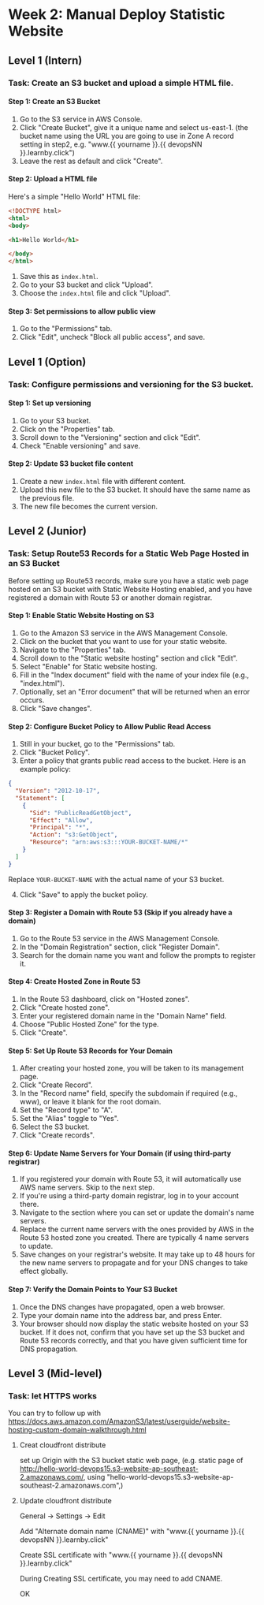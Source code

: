 # Week 2: Manual Deploy Statistic Website

## Level 1 (Intern)

### Task: Create an S3 bucket and upload a simple HTML file. 

#### Step 1: Create an S3 Bucket
1. Go to the S3 service in AWS Console.
2. Click "Create Bucket", give it a unique name and select us-east-1. (the bucket name using the URL you are going to use in Zone A record setting in step2, e.g. "www.{{ yourname }}.{{ devopsNN }}.learnby.click")
3. Leave the rest as default and click "Create".

#### Step 2: Upload a HTML file
Here's a simple "Hello World" HTML file: 
```html
<!DOCTYPE html>
<html>
<body>

<h1>Hello World</h1>

</body>
</html>
```
1. Save this as `index.html`.
2. Go to your S3 bucket and click "Upload".
3. Choose the `index.html` file and click "Upload".

#### Step 3: Set permissions to allow public view
1. Go to the "Permissions" tab.
2. Click "Edit", uncheck "Block all public access", and save.


## Level 1 (Option)
### Task: Configure permissions and versioning for the S3 bucket.

#### Step 1: Set up versioning
1. Go to your S3 bucket.
2. Click on the "Properties" tab.
3. Scroll down to the "Versioning" section and click "Edit".
4. Check "Enable versioning" and save.

#### Step 2: Update S3 bucket file content
1. Create a new `index.html` file with different content.
2. Upload this new file to the S3 bucket. It should have the same name as the previous file.
3. The new file becomes the current version.

## Level 2 (Junior)

### Task: Setup Route53 Records for a Static Web Page Hosted in an S3 Bucket

Before setting up Route53 records, make sure you have a static web page hosted on an S3 bucket with Static Website Hosting enabled, and you have registered a domain with Route 53 or another domain registrar.

#### Step 1: Enable Static Website Hosting on S3
1. Go to the Amazon S3 service in the AWS Management Console.
2. Click on the bucket that you want to use for your static website.
3. Navigate to the "Properties" tab.
4. Scroll down to the "Static website hosting" section and click "Edit".
5. Select "Enable" for Static website hosting.
6. Fill in the "Index document" field with the name of your index file (e.g., "index.html").
7. Optionally, set an "Error document" that will be returned when an error occurs.
8. Click "Save changes".

#### Step 2: Configure Bucket Policy to Allow Public Read Access
1. Still in your bucket, go to the "Permissions" tab.
2. Click "Bucket Policy".
3. Enter a policy that grants public read access to the bucket. Here is an example policy:

```json
{
  "Version": "2012-10-17",
  "Statement": [
    {
      "Sid": "PublicReadGetObject",
      "Effect": "Allow",
      "Principal": "*",
      "Action": "s3:GetObject",
      "Resource": "arn:aws:s3:::YOUR-BUCKET-NAME/*"
    }
  ]
}
```

Replace `YOUR-BUCKET-NAME` with the actual name of your S3 bucket.

4. Click "Save" to apply the bucket policy.

#### Step 3: Register a Domain with Route 53 (Skip if you already have a domain)
1. Go to the Route 53 service in the AWS Management Console.
2. In the "Domain Registration" section, click "Register Domain".
3. Search for the domain name you want and follow the prompts to register it.

#### Step 4: Create Hosted Zone in Route 53
1. In the Route 53 dashboard, click on "Hosted zones".
2. Click "Create hosted zone".
3. Enter your registered domain name in the "Domain Name" field.
4. Choose "Public Hosted Zone" for the type.
5. Click "Create".

#### Step 5: Set Up Route 53 Records for Your Domain
1. After creating your hosted zone, you will be taken to its management page.
2. Click "Create Record".
3. In the "Record name" field, specify the subdomain if required (e.g., www), or leave it blank for the root domain.
4. Set the "Record type" to "A".
5. Set the "Alias" toggle to "Yes".
6. Select the S3 bucket.
7. Click "Create records".


#### Step 6: Update Name Servers for Your Domain (if using third-party registrar)
1. If you registered your domain with Route 53, it will automatically use AWS name servers. Skip to the next step.
2. If you're using a third-party domain registrar, log in to your account there.
3. Navigate to the section where you can set or update the domain's name servers.
4. Replace the current name servers with the ones provided by AWS in the Route 53 hosted zone you created. There are typically 4 name servers to update.
5. Save changes on your registrar's website. It may take up to 48 hours for the new name servers to propagate and for your DNS changes to take effect globally.


#### Step 7: Verify the Domain Points to Your S3 Bucket
1. Once the DNS changes have propagated, open a web browser.
2. Type your domain name into the address bar, and press Enter.
3. Your browser should now display the static website hosted on your S3 bucket. If it does not, confirm that you have set up the S3 bucket and Route 53 records correctly, and that you have given sufficient time for DNS propagation.

## Level 3 (Mid-level)
### Task: let HTTPS works

You can try to follow up with https://docs.aws.amazon.com/AmazonS3/latest/userguide/website-hosting-custom-domain-walkthrough.html

1. Creat cloudfront distribute

   set up Origin with the S3 bucket static web page, (e.g. static page of  http://hello-world-devops15.s3-website-ap-southeast-2.amazonaws.com/, using "hello-world-devops15.s3-website-ap-southeast-2.amazonaws.com",)

2. Update cloudfront distribute
    
   General -> Settings -> Edit 

   Add "Alternate domain name (CNAME)" with "www.{{ yourname }}.{{ devopsNN }}.learnby.click"

   Create SSL certificate with  "www.{{ yourname }}.{{ devopsNN }}.learnby.click"

   During Creating SSL certificate, you may need to add CNAME.

   OK
